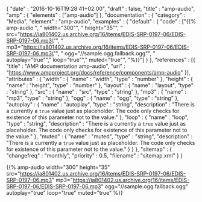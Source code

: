 {
    "date" : "2016-10-16T19:28:41+02:00",
    "draft" : false,
    "title" : "amp-audio",
    "amp" : {
        "elements" : ["amp-audio"]
    },
    "documentation" : {
        "category" : "Media",
        "element" : "amp-audio",
        "examples" : {
            "default" : {
              "code" : ["{{% amp-audio ", "   width=\"300\"", "   height=\"35\"", "   src=\"https://ia801402.us.archive.org/16/items/EDIS-SRP-0197-06/EDIS-SRP-0197-06.mp3\"", "   mp3=\"https://ia801402.us.archive.org/16/items/EDIS-SRP-0197-06/EDIS-SRP-0197-06.mp3\"", "   ogg=\"//sample.ogg.fallback.ogg\"", "   autoplay=\"true\"","   loop=\"true\"","   muted=\"true\"", "%}}"]
            }
        },
        "references" : [{
            "title" : "AMP documentation amp-audio",
            "url" : "https://www.ampproject.org/docs/reference/components/amp-audio"
        }],
        "attributes" : {
            "width" : {
               "name" : "width",
               "type" : "number"
            },
            "height" : {
               "name" : "height",
               "type" : "number"
            },
            "layout" : {
               "name" : "layout",
               "type" : "string"
            },
            "src" : {
                "name" : "src",
                "type" : "string"
            },
            "mp3" : {
                "name" : "mp3",
                "type" : "string"
            },
            "ogg" : {
                "name" : "ogg",
                "type" : "string"
            },
            "autoplay" : {
                "name" : "autoplay",
                "type" : "string",
                "description" : "There is a currently a `true` value just as placeholder. The code only checks for existence of this parameter not to the value."
            },
            "loop" : {
                "name" : "loop",
                "type" : "string",
                "description" : "There is a currently a `true` value just as placeholder. The code only checks for existence of this parameter not to the value."
            },
            "muted" : {
                "name" : "muted",
                "type" : "string",
                "description" : "There is a currently a `true` value just as placeholder. The code only checks for existence of this parameter not to the value."
            }
        }
    },
    "sitemap" : {
      "changefreq" : "monthly",
      "priority" : 0.5,
      "filename" : "sitemap.xml"
    }
}

{{% amp-audio width="300" height="35" src="https://ia801402.us.archive.org/16/items/EDIS-SRP-0197-06/EDIS-SRP-0197-06.mp3" mp3="https://ia801402.us.archive.org/16/items/EDIS-SRP-0197-06/EDIS-SRP-0197-06.mp3" ogg="//sample.ogg.fallback.ogg" autoplay="true" loop="true" muted="true" %}}
